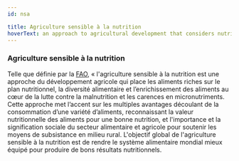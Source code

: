 ```yaml
---
id: nsa

title: Agriculture sensible à la nutrition
hoverText: an approach to agricultural development that considers nutritional outcomes of interventions as a priority
---
```


### Agriculture sensible à la nutrition

Telle que définie par la [FAO](https://www.fao.org/about/meetings/icn2/news-archive/news-detail/en/c/240774/), « l'agriculture sensible à la nutrition est une approche du développement agricole qui place les aliments riches sur le plan nutritionnel, la diversité alimentaire et l’enrichissement des aliments au cœur de la lutte contre la malnutrition et les carences en micronutriments. Cette approche met l’accent sur les multiples avantages découlant de la consommation d’une variété d’aliments, reconnaissant la valeur nutritionnelle des aliments pour une bonne nutrition, et l'importance et la signification sociale du secteur alimentaire et agricole pour soutenir les moyens de subsistance en milieu rural. L'objectif global de l'agriculture sensible à la nutrition est de rendre le système alimentaire mondial mieux équipé pour produire de bons résultats nutritionnels.
